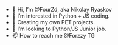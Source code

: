 - 👋 Hi, I’m @FourZd, aka Nikolay Ryaskov
- 👀 I’m interested in Python + JS coding.
- 🌱 Creating my own PET projects.
- 💞️ I’m looking to Python/JS Junior job.
- 📫 How to reach me @Forzzy TG
